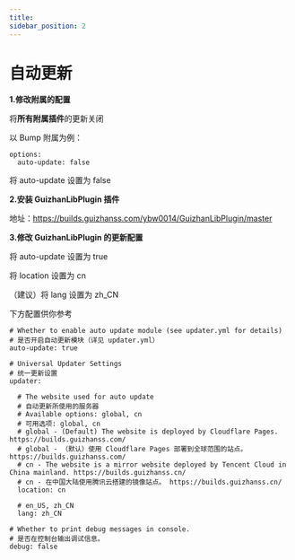 ```yaml
---
title: 
sidebar_position: 2
---
```


# 自动更新

**1.修改附属的配置**

将**所有附属插件**的更新关闭

以 Bump 附属为例：

```
options:
  auto-update: false
```

将 auto-update 设置为 false

**2.安装 GuizhanLibPlugin 插件**

地址：https://builds.guizhanss.com/ybw0014/GuizhanLibPlugin/master

**3.修改 GuizhanLibPlugin 的更新配置**

将 auto-update 设置为 true

将 location 设置为 cn

（建议）将 lang 设置为 zh_CN

下方配置供你参考

```
# Whether to enable auto update module (see updater.yml for details)
# 是否开启自动更新模块（详见 updater.yml）
auto-update: true

# Universal Updater Settings
# 统一更新设置
updater:

  # The website used for auto update
  # 自动更新所使用的服务器
  # Available options: global, cn
  # 可用选项: global, cn
  # global - (Default) The website is deployed by Cloudflare Pages. https://builds.guizhanss.com/
  # global - （默认）使用 Cloudflare Pages 部署到全球范围的站点。 https://builds.guizhanss.com/
  # cn - The website is a mirror website deployed by Tencent Cloud in China mainland. https://builds.guizhanss.cn/
  # cn - 在中国大陆使用腾讯云搭建的镜像站点。 https://builds.guizhanss.cn/
  location: cn

  # en_US, zh_CN
  lang: zh_CN

# Whether to print debug messages in console.
# 是否在控制台输出调试信息。
debug: false
```
